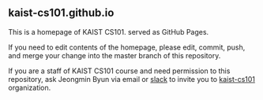 
## kaist-cs101.github.io

This is a homepage of KAIST CS101. served as GitHub Pages.

If you need to edit contents of the homepage, please edit, commit, push, and merge your change into
the master branch of this repository.

If you are a staff of KAIST CS101 course and need permission to this repository,
ask Jeongmin Byun via email or [slack](https://kaist-cs101.slack.com) to invite you to
[kaist-cs101](https://github.com/kaist-cs101) organization.
